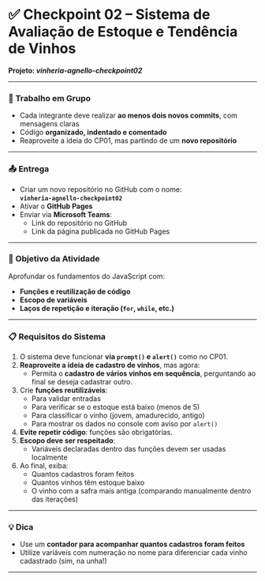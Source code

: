 # ✅ Checkpoint 02 – Sistema de Avaliação de Estoque e Tendência de Vinhos

**Projeto: _vinheria-agnello-checkpoint02_**

---

### 👥 Trabalho em Grupo

- Cada integrante deve realizar **ao menos dois novos commits**, com mensagens claras
- Código **organizado, indentado e comentado**
- Reaproveite a ideia do CP01, mas partindo de um **novo repositório**

---

### 📤 Entrega

- Criar um novo repositório no GitHub com o nome:  
  **`vinheria-agnello-checkpoint02`**
- Ativar o **GitHub Pages**
- Enviar via **Microsoft Teams**:
  - Link do repositório no GitHub
  - Link da página publicada no GitHub Pages

---

### 🧠 Objetivo da Atividade

Aprofundar os fundamentos do JavaScript com:
- **Funções e reutilização de código**
- **Escopo de variáveis**
- **Laços de repetição e iteração (`for`, `while`, etc.)**

---

### 📋 Requisitos do Sistema

1. O sistema deve funcionar **via `prompt()` e `alert()`** como no CP01.
2. **Reaproveite a ideia de cadastro de vinhos**, mas agora:
   - Permita o **cadastro de vários vinhos em sequência**, perguntando ao final se deseja cadastrar outro.
3. Crie **funções reutilizáveis**:
   - Para validar entradas
   - Para verificar se o estoque está baixo (menos de 5)
   - Para classificar o vinho (jovem, amadurecido, antigo)
   - Para mostrar os dados no console com aviso por `alert()`
4. **Evite repetir código**: funções são obrigatórias.
5. **Escopo deve ser respeitado**:
   - Variáveis declaradas dentro das funções devem ser usadas localmente
6. Ao final, exiba:
   - Quantos cadastros foram feitos
   - Quantos vinhos têm estoque baixo
   - O vinho com a safra mais antiga (comparando manualmente dentro das iterações)


---

### 💡 Dica

- Use um **contador para acompanhar quantos cadastros foram feitos**
- Utilize variáveis com numeração no nome para diferenciar cada vinho cadastrado (sim, na unha!)

---